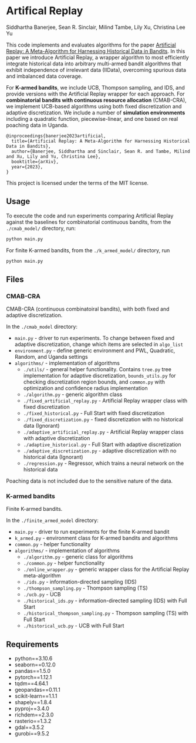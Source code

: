 # Artifical Replay

Siddhartha Banerjee, Sean R. Sinclair, Milind Tambe, Lily Xu, Christina Lee Yu

This code implements and evaluates algorithms for the paper [Artificial Replay: A Meta-Algorithm for Harnessing Historical Data in Bandits](https://arxiv.org/abs/2210.00025). In this paper we introduce Artificial Replay, a wrapper algorithm to most efficiently integrate historical data into arbitrary multi-armed bandit algorithms that exhibit independence of irrelevant data (IIData), overcoming spurious data and imbalanced data coverage.

For **K-armed bandits**, we include UCB, Thompson sampling, and IDS, and provide versions with the Artificial Replay wrapper for each approach. For **combinatorial bandits with continuous resource allocation** (CMAB-CRA), we implement UCB-based algorithms using both fixed discretization and adaptive discretization. We include a number of **simulation environments** including a quadratic function, piecewise-linear, and one based on real poaching data in Uganda. 


```
@inproceedings{banerjee2023artificial,
  title={Artificial Replay: A Meta-Algorithm for Harnessing Historical Data in Bandits},
  author={Banerjee, Siddhartha and Sinclair, Sean R. and Tambe, Milind and Xu, Lily and Yu, Christina Lee},
  booktitle={arXiv},
  year={2023},
}
```

This project is licensed under the terms of the MIT license.


## Usage

To execute the code and run experiments comparing Artificial Replay against the baselines for combinatorial continuous bandits, from the `./cmab_model/` directory, run:
```sh
python main.py
```
For finite K-armed bandits, from the `./k_armed_model/` directory, run
```sh
python main.py
```

## Files

### CMAB-CRA
CMAB-CRA (continuous combinatoiral bandits), with both fixed and adaptive discretization.

In the `./cmab_model` directory:
- `main.py` - driver to run experiments. To change between fixed and adaptive discretization, change which items are selected in `algo_list`
- `environment.py` - define generic environment and PWL, Quadratic, Random, and Uganda settings
- `algorithms/` - implementation of algorithms
    - `./utils/` - general helper functionality. Contains `tree.py` tree implementation for adaptive discretization, `bounds_utils.py` for checking discretization region bounds, and `common.py` with optimization and confidence radius implementation
    - `./algorithm.py` - generic algorithm class
    - `./fixed_artificial_replay.py` - Artificial Replay wrapper class with fixed discretization
    - `./fixed_historical.py` - Full Start with fixed discretization
    - `./fixed_discretization.py` - fixed discretization with no historical data (Ignorant)
    - `./adaptive_artificial_replay.py` - Artificial Replay wrapper class with adaptive discretization
    - `./adaptive_historical.py` - Full Start with adaptive discretization
    - `./adaptive_discretization.py` - adaptive discretization with no historical data (Ignorant)
    - `./regression.py` - Regressor, which trains a neural network on the historical data

Poaching data is not included due to the sensitive nature of the data.

### K-armed bandits
Finite K-armed bandits.

In the `./finite_armed_model` directory:
- `main.py` - driver to run experiments for the finite K-armed bandit
- `k_armed.py` - environment class for K-armed bandits and algorithms
- `common.py` - helper functionality
- `algorithms/` - implementation of algorithms
    - `./algorithm.py` - generic class for algorithms
    - `./common.py` - helper functionality
    - `./online_wrapper.py` - generic wrapper class for the Artificial Replay meta-algorithm
    - `./ids.py` - information-directed sampling (IDS)
    - `./thompson_sampling.py` - Thompson sampling (TS)
    - `./ucb.py` - UCB
    - `./historical_ids.py` - information-directed sampling (IDS) with Full Start
    - `./historical_thompson_sampling.py` - Thompson sampling (TS) with Full Start
    - `./historical_ucb.py` - UCB with Full Start



## Requirements
- python==3.10.6
- seaborn==0.12.0
- pandas==1.5.0
- pytorch==1.12.1
- tqdm==4.64.1
- geopandas==0.11.1
- scikit-learn==1.1.1
- shapely==1.8.4
- pyproj==3.4.0
- richdem==2.3.0
- rasterio==1.3.2
- gdal==3.5.2
- gurobi==9.5.2
